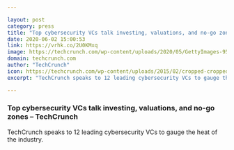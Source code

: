 ```yaml
---

layout: post
category: press
title: "Top cybersecurity VCs talk investing, valuations, and no-go zones"
date: 2020-06-02 15:00:53
link: https://vrhk.co/2U0KMxq
image: https://techcrunch.com/wp-content/uploads/2020/05/GettyImages-953920768.jpg?w=711
domain: techcrunch.com
author: "TechCrunch"
icon: https://techcrunch.com/wp-content/uploads/2015/02/cropped-cropped-favicon-gradient.png?w=180
excerpt: "TechCrunch speaks to 12 leading cybersecurity VCs to gauge the heat of the industry."

---
```


### Top cybersecurity VCs talk investing, valuations, and no-go zones – TechCrunch

TechCrunch speaks to 12 leading cybersecurity VCs to gauge the heat of the industry.